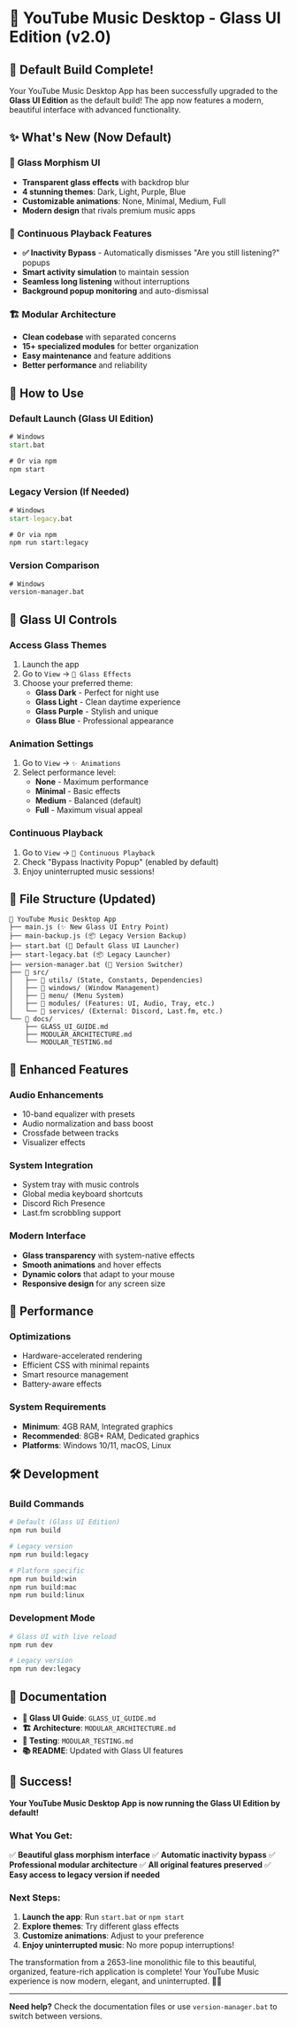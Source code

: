 # 🎉 YouTube Music Desktop - Glass UI Edition (v2.0) 

## 🚀 Default Build Complete!

Your YouTube Music Desktop App has been successfully upgraded to the **Glass UI Edition** as the default build! The app now features a modern, beautiful interface with advanced functionality.

## ✨ What's New (Now Default)

### 🎨 **Glass Morphism UI**
- **Transparent glass effects** with backdrop blur
- **4 stunning themes**: Dark, Light, Purple, Blue
- **Customizable animations**: None, Minimal, Medium, Full
- **Modern design** that rivals premium music apps

### 🎵 **Continuous Playback Features**
- **✅ Inactivity Bypass** - Automatically dismisses "Are you still listening?" popups
- **Smart activity simulation** to maintain session
- **Seamless long listening** without interruptions
- **Background popup monitoring** and auto-dismissal

### 🏗️ **Modular Architecture**
- **Clean codebase** with separated concerns
- **15+ specialized modules** for better organization
- **Easy maintenance** and feature additions
- **Better performance** and reliability

## 🎯 How to Use

### **Default Launch (Glass UI Edition)**
```cmd
# Windows
start.bat

# Or via npm
npm start
```

### **Legacy Version (If Needed)**
```cmd
# Windows
start-legacy.bat

# Or via npm  
npm run start:legacy
```

### **Version Comparison**
```cmd
# Windows
version-manager.bat
```

## 🎨 Glass UI Controls

### **Access Glass Themes**
1. Launch the app
2. Go to `View` → `🎨 Glass Effects`
3. Choose your preferred theme:
   - **Glass Dark** - Perfect for night use
   - **Glass Light** - Clean daytime experience
   - **Glass Purple** - Stylish and unique
   - **Glass Blue** - Professional appearance

### **Animation Settings**
1. Go to `View` → `✨ Animations`
2. Select performance level:
   - **None** - Maximum performance
   - **Minimal** - Basic effects
   - **Medium** - Balanced (default)
   - **Full** - Maximum visual appeal

### **Continuous Playback**
1. Go to `View` → `🎵 Continuous Playback`
2. Check "Bypass Inactivity Popup" (enabled by default)
3. Enjoy uninterrupted music sessions!

## 📁 File Structure (Updated)

```
📁 YouTube Music Desktop App
├── main.js (✨ New Glass UI Entry Point)
├── main-backup.js (📦 Legacy Version Backup)
├── start.bat (🎨 Default Glass UI Launcher)
├── start-legacy.bat (📦 Legacy Launcher)
├── version-manager.bat (🔄 Version Switcher)
├── 📁 src/
│   ├── 📁 utils/ (State, Constants, Dependencies)
│   ├── 📁 windows/ (Window Management)
│   ├── 📁 menu/ (Menu System)
│   ├── 📁 modules/ (Features: UI, Audio, Tray, etc.)
│   └── 📁 services/ (External: Discord, Last.fm, etc.)
└── 📁 docs/
    ├── GLASS_UI_GUIDE.md
    ├── MODULAR_ARCHITECTURE.md
    └── MODULAR_TESTING.md
```

## 🎵 Enhanced Features

### **Audio Enhancements**
- 10-band equalizer with presets
- Audio normalization and bass boost
- Crossfade between tracks
- Visualizer effects

### **System Integration**
- System tray with music controls
- Global media keyboard shortcuts
- Discord Rich Presence
- Last.fm scrobbling support

### **Modern Interface**
- **Glass transparency** with system-native effects
- **Smooth animations** and hover effects
- **Dynamic colors** that adapt to your mouse
- **Responsive design** for any screen size

## 🚀 Performance

### **Optimizations**
- Hardware-accelerated rendering
- Efficient CSS with minimal repaints
- Smart resource management
- Battery-aware effects

### **System Requirements**
- **Minimum**: 4GB RAM, Integrated graphics
- **Recommended**: 8GB+ RAM, Dedicated graphics
- **Platforms**: Windows 10/11, macOS, Linux

## 🛠️ Development

### **Build Commands**
```bash
# Default (Glass UI Edition)
npm run build

# Legacy version
npm run build:legacy

# Platform specific
npm run build:win
npm run build:mac
npm run build:linux
```

### **Development Mode**
```bash
# Glass UI with live reload
npm run dev

# Legacy version
npm run dev:legacy
```

## 📖 Documentation

- **🎨 Glass UI Guide**: `GLASS_UI_GUIDE.md`
- **🏗️ Architecture**: `MODULAR_ARCHITECTURE.md`
- **🧪 Testing**: `MODULAR_TESTING.md`
- **📚 README**: Updated with Glass UI features

## 🎉 Success!

**Your YouTube Music Desktop App is now running the Glass UI Edition by default!**

### **What You Get:**
✅ **Beautiful glass morphism interface**
✅ **Automatic inactivity bypass**
✅ **Professional modular architecture**
✅ **All original features preserved**
✅ **Easy access to legacy version if needed**

### **Next Steps:**
1. **Launch the app**: Run `start.bat` or `npm start`
2. **Explore themes**: Try different glass effects
3. **Customize animations**: Adjust to your preference
4. **Enjoy uninterrupted music**: No more popup interruptions!

The transformation from a 2653-line monolithic file to this beautiful, organized, feature-rich application is complete! Your YouTube Music experience is now modern, elegant, and uninterrupted. 🎵✨

---

**Need help?** Check the documentation files or use `version-manager.bat` to switch between versions.
